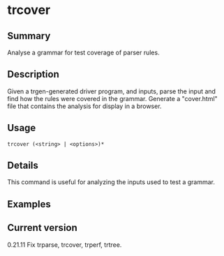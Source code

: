 # trcover

## Summary

Analyse a grammar for test coverage of parser rules.

## Description

Given a trgen-generated driver program, and inputs, parse
the input and find how the rules were covered in the grammar.
Generate a "cover.html" file that contains the analysis for
display in a browser.

## Usage

    trcover (<string> | <options>)*

## Details

This command is useful for analyzing the inputs used to test
a grammar.

## Examples

## Current version

0.21.11 Fix trparse, trcover, trperf, trtree.
